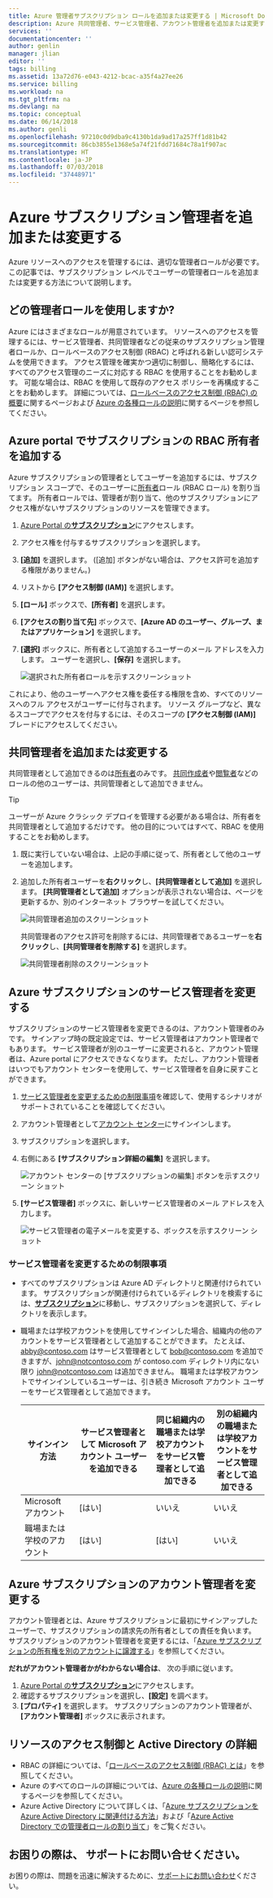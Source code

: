 ```yaml
---
title: Azure 管理者サブスクリプション ロールを追加または変更する | Microsoft Docs
description: Azure 共同管理者、サービス管理者、アカウント管理者を追加または変更する方法について説明します
services: ''
documentationcenter: ''
author: genlin
manager: jlian
editor: ''
tags: billing
ms.assetid: 13a72d76-e043-4212-bcac-a35f4a27ee26
ms.service: billing
ms.workload: na
ms.tgt_pltfrm: na
ms.devlang: na
ms.topic: conceptual
ms.date: 06/14/2018
ms.author: genli
ms.openlocfilehash: 97210c0d9dba9c4130b1da9ad17a257ff1d81b42
ms.sourcegitcommit: 86cb3855e1368e5a74f21fdd71684c78a1f907ac
ms.translationtype: HT
ms.contentlocale: ja-JP
ms.lasthandoff: 07/03/2018
ms.locfileid: "37448971"
---
```

# <a name="add-or-change-azure-subscription-administrators"></a>Azure サブスクリプション管理者を追加または変更する

Azure リソースへのアクセスを管理するには、適切な管理者ロールが必要です。 この記事では、サブスクリプション レベルでユーザーの管理者ロールを追加または変更する方法について説明します。

## <a name="what-administrator-role-do-i-use"></a>どの管理者ロールを使用しますか?

Azure にはさまざまなロールが用意されています。 リソースへのアクセスを管理するには、サービス管理者、共同管理者などの従来のサブスクリプション管理者ロールか、ロールベースのアクセス制御 (RBAC) と呼ばれる新しい認可システムを使用できます。 アクセス管理を確実かつ適切に制御し、簡略化するには、すべてのアクセス管理のニーズに対応する RBAC を使用することをお勧めします。 可能な場合は、RBAC を使用して既存のアクセス ポリシーを再構成することをお勧めします。 詳細については、[ロールベースのアクセス制御 (RBAC) の概要](../role-based-access-control/overview.md)に関するページおよび [Azure の各種ロールの説明](../role-based-access-control/rbac-and-directory-admin-roles.md)に関するページを参照してください。

<a name="add-an-admin-for-a-subscription"></a>

## <a name="add-an-rbac-owner-for-a-subscription-in-azure-portal"></a>Azure portal でサブスクリプションの RBAC 所有者を追加する 

Azure サブスクリプションの管理者としてユーザーを追加するには、サブスクリプション スコープで、そのユーザーに[所有者](../role-based-access-control/built-in-roles.md#owner)ロール (RBAC ロール) を割り当てます。 所有者ロールでは、管理者が割り当て、他のサブスクリプションにアクセス権がないサブスクリプションのリソースを管理できます。

1. [Azure Portal の**サブスクリプション**](https://portal.azure.com/#blade/Microsoft_Azure_Billing/SubscriptionsBlade)にアクセスします。
2. アクセス権を付与するサブスクリプションを選択します。
3. **[追加]** を選択します。
   ([追加] ボタンがない場合は、アクセス許可を追加する権限がありません。)
4. リストから **[アクセス制御 (IAM)]** を選択します。
5. **[ロール]** ボックスで、**[所有者]** を選択します。 
6. **[アクセスの割り当て先]** ボックスで、**[Azure AD のユーザー、グループ、またはアプリケーション]** を選択します。 
7. **[選択]** ボックスに、所有者として追加するユーザーのメール アドレスを入力します。 ユーザーを選択し、**[保存]** を選択します。

    ![選択された所有者ロールを示すスクリーンショット](./media/billing-add-change-azure-subscription-administrator/add-role.png)

これにより、他のユーザーへアクセス権を委任する権限を含め、すべてのリソースへのフル アクセスがユーザーに付与されます。 リソース グループなど、異なるスコープでアクセスを付与するには、そのスコープの **[アクセス制御 (IAM)]** ブレードにアクセスしてください。

## <a name="add-or-change-co-administrator"></a>共同管理者を追加または変更する

共同管理者として追加できるのは[所有者](../role-based-access-control/built-in-roles.md#owner)のみです。 [共同作成者](../role-based-access-control/built-in-roles.md#contributor)や[閲覧者](../role-based-access-control/built-in-roles.md#reader)などのロールの他のユーザーは、共同管理者として追加できません。

> [!TIP]
> ユーザーが Azure クラシック デプロイを管理する必要がある場合は、所有者を共同管理者として追加するだけです。 他の目的についてはすべて、RBAC を使用することをお勧めします。

1. 既に実行していない場合は、上記の手順に従って、所有者として他のユーザーを追加します。
2. 追加した所有者ユーザーを**右クリック**し、**[共同管理者として追加]** を選択します。 **[共同管理者として追加]** オプションが表示されない場合は、ページを更新するか、別のインターネット ブラウザーを試してください。 

    ![共同管理者追加のスクリーンショット](./media/billing-add-change-azure-subscription-administrator/add-coadmin.png)

    共同管理者のアクセス許可を削除するには、共同管理者であるユーザーを**右クリック**し、**[共同管理者を削除する]** を選択します。

    ![共同管理者削除のスクリーンショット](./media/billing-add-change-azure-subscription-administrator/remove-coadmin.png)

<a name="change-service-administrator-for-a-subscription"></a>

## <a name="change-the-service-administrator-for-an-azure-subscription"></a>Azure サブスクリプションのサービス管理者を変更する

サブスクリプションのサービス管理者を変更できるのは、アカウント管理者のみです。 サインアップ時の既定設定では、サービス管理者はアカウント管理者でもあります。 サービス管理者が別のユーザーに変更されると、アカウント管理者は、Azure portal にアクセスできなくなります。 ただし、アカウント管理者はいつでもアカウント センターを使用して、サービス管理者を自身に戻すことができます。

1. [サービス管理者を変更するための制限事項](#limits)を確認して、使用するシナリオがサポートされていることを確認してください。
1. アカウント管理者として[アカウント センター](https://account.windowsazure.com/subscriptions)にサインインします。
1. サブスクリプションを選択します。
1. 右側にある **[サブスクリプション詳細の編集]** を選択します。

    ![アカウント センターの [サブスクリプションの編集] ボタンを示すスクリーン ショット](./media/billing-add-change-azure-subscription-administrator/editsub.png)
1. **[サービス管理者]** ボックスに、新しいサービス管理者のメール アドレスを入力します。

    ![サービス管理者の電子メールを変更する、ボックスを示すスクリーン ショット](./media/billing-add-change-azure-subscription-administrator/changeSA.png)

<a name="limits"></a>

### <a name="limitations-for-changing-service-administrators"></a>サービス管理者を変更するための制限事項

* すべてのサブスクリプションは Azure AD ディレクトリと関連付けられています。 サブスクリプションが関連付けられているディレクトリを検索するには、[**サブスクリプション**](https://portal.azure.com/#blade/Microsoft_Azure_Billing/SubscriptionsBlade)に移動し、サブスクリプションを選択して、ディレクトリを表示します。
* 職場または学校アカウントを使用してサインインした場合、組織内の他のアカウントをサービス管理者として追加することができます。 たとえば、abby@contoso.com はサービス管理者として bob@contoso.com を追加できますが、john@notcontoso.com が contoso.com ディレクトリ内にない限り john@notcontoso.com は追加できません。 職場または学校アカウントでサインインしているユーザーは、引き続き Microsoft アカウント ユーザーをサービス管理者として追加できます。

  | サインイン方法 | サービス管理者として Microsoft アカウント ユーザーを追加できる | 同じ組織内の職場または学校アカウントをサービス管理者として追加できる | 別の組織内の職場または学校アカウントをサービス管理者として追加できる |
  | --- | --- | --- | --- |
  |  Microsoft アカウント |[はい] |いいえ  |いいえ  |
  |  職場または学校のアカウント |[はい] |[はい] |いいえ  |

## <a name="change-the-account-administrator-for-an-azure-subscription"></a>Azure サブスクリプションのアカウント管理者を変更する

アカウント管理者とは、Azure サブスクリプションに最初にサインアップしたユーザーで、サブスクリプションの請求先の所有者としての責任を負います。 サブスクリプションのアカウント管理者を変更するには、「[Azure サブスクリプションの所有権を別のアカウントに譲渡する](billing-subscription-transfer.md)」を参照してください。

<a name="check-the-account-administrator-of-the-subscription"></a>

**だれがアカウント管理者かがわからない場合は**、 次の手順に従います。

1. [Azure Portal の**サブスクリプション**](https://portal.azure.com/#blade/Microsoft_Azure_Billing/SubscriptionsBlade)にアクセスします。
1. 確認するサブスクリプションを選択し、**[設定]** を調べます。
1. **[プロパティ]** を選択します。 サブスクリプションのアカウント管理者が、**[アカウント管理者]** ボックスに表示されます。  

## <a name="learn-more-about-resource-access-control-and-active-directory"></a>リソースのアクセス制御と Active Directory の詳細

* RBAC の詳細については、「[ロールベースのアクセス制御 (RBAC) とは](../role-based-access-control/overview.md)」を参照してください。
* Azure のすべてのロールの詳細については、[Azure の各種ロールの説明](../role-based-access-control/rbac-and-directory-admin-roles.md)に関するページを参照してください。
* Azure Active Directory について詳しくは、「[Azure サブスクリプションを Azure Active Directory に関連付ける方法](../active-directory/active-directory-how-subscriptions-associated-directory.md)」および「[Azure Active Directory での管理者ロールの割り当て](../active-directory/users-groups-roles/directory-assign-admin-roles.md)」をご覧ください。

## <a name="need-help-contact-support"></a>お困りの際は、 サポートにお問い合せください。

お困りの際は、問題を迅速に解決するために、[サポートにお問い合わせ](https://portal.azure.com/?#blade/Microsoft_Azure_Support/HelpAndSupportBlade)ください。

